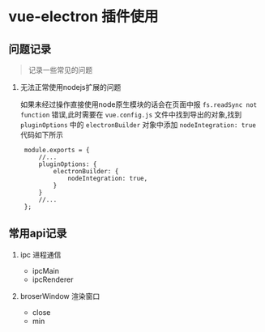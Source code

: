 # vue-electron 插件使用

## 问题记录
> 记录一些常见的问题
1. 无法正常使用nodejs扩展的问题
   
   如果未经过操作直接使用node原生模块的话会在页面中报 `fs.readSync not function` 错误,此时需要在 `vue.config.js` 文件中找到导出的对象,找到 `pluginOptions` 中的 `electronBuilder` 对象中添加 `nodeIntegration: true` 代码如下所示
   ```
    module.exports = {
        //...
        pluginOptions: {
            electronBuilder: {
                nodeIntegration: true,
            }
        }
        //...
    };
   ```

## 常用api记录
1. ipc 进程通信
    + ipcMain
    + ipcRenderer
     
2. broserWindow 渲染窗口
    + close
    + min

